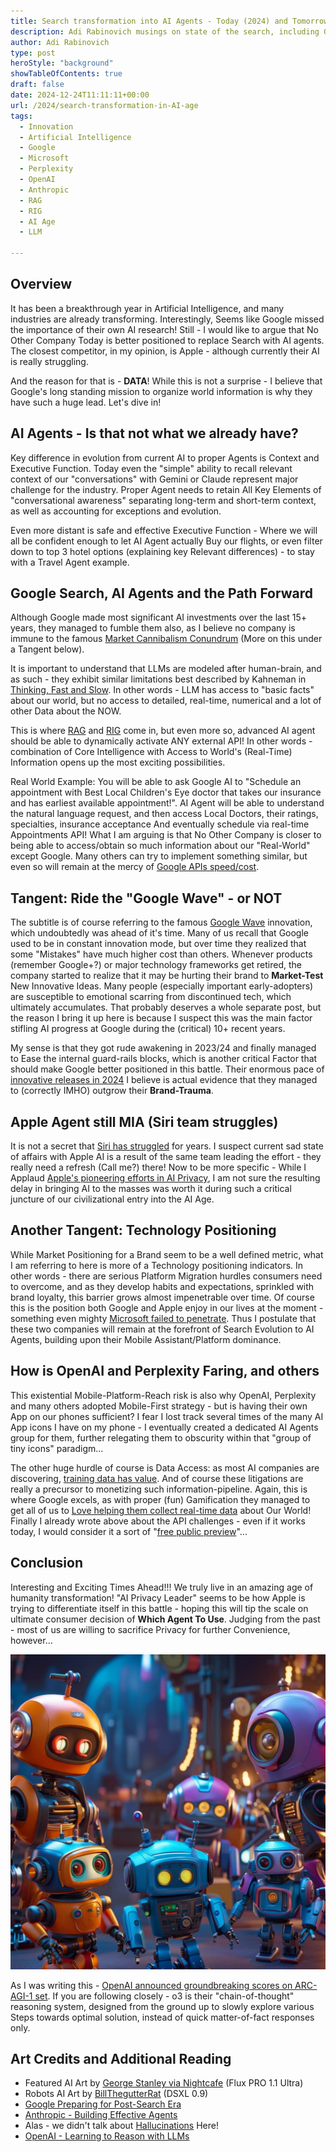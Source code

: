 ```yaml
---
title: Search transformation into AI Agents - Today (2024) and Tomorrow (2025+)
description: Adi Rabinovich musings on state of the search, including Google, Perplexity, OpenAI, Claude and more
author: Adi Rabinovich
type: post
heroStyle: "background"
showTableOfContents: true
draft: false
date: 2024-12-24T11:11:11+00:00
url: /2024/search-transformation-in-AI-age
tags:
  - Innovation
  - Artificial Intelligence
  - Google
  - Microsoft
  - Perplexity
  - OpenAI
  - Anthropic
  - RAG
  - RIG
  - AI Age
  - LLM

---
```

## Overview

It has been a breakthrough year in Artificial Intelligence, and many industries are already transforming. Interestingly, Seems like Google missed the importance of their own AI research! Still - I would like to argue that No Other Company Today is better positioned to replace Search with AI agents. The closest competitor, in my opinion, is Apple - although currently their AI is really struggling.

And the reason for that is - **DATA**! While this is not a surprise - I believe that Google's long standing mission to organize world information is why they have such a huge lead. Let's dive in!  

## AI Agents - Is that not what we already have?

Key difference in evolution from current AI to proper Agents is Context and Executive Function. Today even the "simple" ability to recall relevant context of our "conversations" with Gemini or Claude represent major challenge for the industry. Proper Agent needs to retain All Key Elements of "conversational awareness" separating long-term and short-term context, as well as accounting for exceptions and evolution.

Even more distant is safe and effective Executive Function - Where we will all be confident enough to let AI Agent actually Buy our flights, or even filter down to top 3 hotel options (explaining key Relevant differences) - to stay with a Travel Agent example.

## Google Search, AI Agents and the Path Forward

Although Google made most significant AI investments over the last 15+ years, they managed to fumble them also, as I believe no company is immune to the famous [Market Cannibalism Conundrum](https://www.investopedia.com/terms/c/corporatecannibalism.asp#:~:text=Corporate%20cannibalism%20is%20when%20a,product%2C%20therefore%20reducing%20overall%20sales.) (More on this under a Tangent below).

It is important to understand that LLMs are modeled after human-brain, and as such - they exhibit similar limitations best described by Kahneman in [Thinking, Fast and Slow](https://en.wikipedia.org/wiki/Thinking,_Fast_and_Slow). In other words - LLM has access to "basic facts" about our world, but no access to detailed, real-time, numerical and a lot of other Data about the NOW.

This is where [RAG](https://cloud.google.com/use-cases/retrieval-augmented-generation?hl=en) and [RIG](https://blog.google/technology/ai/google-datagemma-ai-llm/) come in, but even more so, advanced AI agent should be able to dynamically activate ANY external API! In other words - combination of Core Intelligence with Access to World's (Real-Time) Information opens up the most exciting possibilities.

Real World Example: You will be able to ask Google AI to "Schedule an appointment with Best Local Children's Eye doctor that takes our insurance and has earliest available appointment!". AI Agent will be able to understand the natural language request, and then access Local Doctors, their ratings, specialties, insurance acceptance And eventually schedule via real-time Appointments API! What I am arguing is that No Other Company is closer to being able to access/obtain so much information about our "Real-World" except Google. Many others can try to implement something similar, but even so will remain at the mercy of [Google APIs speed/cost](https://www.forbes.com/sites/barrycollins/2023/06/01/death-by-api-reddit-joins-twitter-in-pricing-out-apps/).

## Tangent: Ride the "Google Wave" - or NOT

The subtitle is of course referring to the famous [Google Wave](https://en.wikipedia.org/wiki/Google_Wave) innovation, which undoubtedly was ahead of it's time. Many of us recall that Google used to be in constant innovation mode, but over time they realized that some "Mistakes" have much higher cost than others. Whenever products (remember Google+?) or major technology frameworks get retired, the company started to realize that it may be hurting their brand to **Market-Test** New Innovative Ideas. Many people (especially important early-adopters) are susceptible to emotional scarring from discontinued tech, which ultimately accumulates. That probably deserves a whole separate post, but the reason I bring it up here is because I suspect this was the main factor stifling AI progress at Google during the (critical) 10+ recent years.

My sense is that they got rude awakening in 2023/24 and finally managed to Ease the internal guard-rails blocks, which is another critical Factor that should make Google better positioned in this battle. Their enormous pace of [innovative releases in 2024](https://blog.google/products/gemini/google-gemini-ai-collection-2024/) I believe is actual evidence that they managed to (correctly IMHO) outgrow their **Brand-Trauma**.

## Apple Agent still MIA (Siri team struggles)

It is not a secret that [Siri has struggled](https://news.ycombinator.com/item?id=16588645) for years. I suspect current sad state of affairs with Apple AI is a result of the same team leading the effort - they really need a refresh (Call me?) there! Now to be more specific - While I Applaud [Apple's pioneering efforts in AI Privacy](https://security.apple.com/blog/private-cloud-compute/), I am not sure the resulting delay in bringing AI to the masses was worth it during such a critical juncture of our civilizational entry into the AI Age.

## Another Tangent: Technology Positioning

While Market Positioning for a Brand seem to be a well defined metric, what I am referring to here is more of a Technology positioning indicators. In other words - there are serious Platform Migration hurdles consumers need to overcome, and as they develop habits and expectations, sprinkled with brand loyalty, this barrier grows almost impenetrable over time.
Of course this is the position both Google and Apple enjoy in our lives at the moment - something even mighty [Microsoft failed to penetrate](https://www.slashgear.com/1643513/why-microsoft-discontinued-windows-phone/). Thus I postulate that these two companies will remain at the forefront of Search Evolution to AI Agents, building upon their Mobile Assistant/Platform dominance.

## How is OpenAI and Perplexity Faring, and others

This existential Mobile-Platform-Reach risk is also why OpenAI, Perplexity and many others adopted Mobile-First strategy - but is having their own App on our phones sufficient? I fear I lost track several times of the many AI App icons I have on my phone - I eventually created a dedicated AI Agents group for them, further relegating them to obscurity within that "group of tiny icons" paradigm...

The other huge hurdle of course is Data Access: as most AI companies are discovering, [training data has value](https://www.wsj.com/business/media/wall-street-journal-new-york-post-sue-perplexity-ai-c5d9554d). And of course these litigations are really a precursor to monetizing such information-pipeline. Again, this is where Google excels, as with proper (fun) Gamification they managed to get all of us to [Love helping them collect real-time data](https://medium.com/@krishnan357/google-maps-an-example-of-gamification-done-right-2e5a4a541add) about Our World! Finally I already wrote above about the API challenges - even if it works today, I would consider it a sort of "[free public preview](https://arstechnica.com/information-technology/2011/10/google-warns-that-rate-limits-overage-fees-are-coming-to-maps-api/)"...

## Conclusion

Interesting and Exciting Times Ahead!!! We truly live in an amazing age of humanity transformation! "AI Privacy Leader" seems to be how Apple is trying to differentiate itself in this battle - hoping this will tip the scale on ultimate consumer decision of **Which Agent To Use**. Judging from the past - most of us are willing to sacrifice Privacy for further Convenience, however...

![AI Robots Self Exploration](./gzILk0VPG5fS9811KkTP--1--rqydr.webp)

As I was writing this - [OpenAI announced groundbreaking scores on ARC-AGI-1 set](https://arcprize.org/blog/oai-o3-pub-breakthrough). If you are following closely - o3 is their "chain-of-thought" reasoning system, designed from the ground up to slowly explore various Steps towards optimal solution, instead of quick matter-of-fact responses only. 

## Art Credits and Additional Reading

- Featured AI Art by [George Stanley via Nightcafe](https://creator.nightcafe.studio/creation/8EAQvCqBG4truXC5f6Gs/fantasy-holographic-pop-up-book?ru=adir1) (Flux PRO 1.1 Ultra)
- Robots AI Art by [BillThegutterRat](https://creator.nightcafe.studio/creation/gzILk0VPG5fS9811KkTP?ru=adir1) (DSXL 0.9)
- [Google Preparing for Post-Search Era](https://www.linkedin.com/pulse/google-preparing-post-search-era-rafael-goldschmidt-xx49e/)
- [Anthropic - Building Effective Agents](https://www.anthropic.com/research/building-effective-agents)
- Alas - we didn't talk about [Hallucinations](https://cloud.google.com/discover/what-are-ai-hallucinations?hl=en) Here! 
- [OpenAI - Learning to Reason with LLMs](https://openai.com/index/learning-to-reason-with-llms/)
